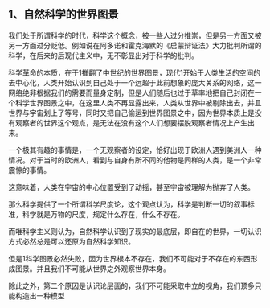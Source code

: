 <h2>1、自然科学的世界图景</h2><p data-pid="qWhawNrj">我们处于所谓科学的时代，科学这个概念，被一些人过分推崇，但是另一方面又被另一方面过分贬低。例如说在阿多诺和霍克海默的《启蒙辩证法》大力批判所谓的科学，在后来的后现代主义中，无不彰显出对于科学的批判。</p><p data-pid="8BeTYCyB">科学革命的本质，在于1推翻了中世纪的世界图景，现代1开始于人类生活的空间的去中心化，人类开始认识到自己处于一个远超于此前想象的庞大关系的网络，这一网络绝非根据我们的需要而量身定制，但是人们随后也过于草率地把自己封闭在一个科学世界图景之中，在这里人类不再显露出来，人类从世界中被剔除出去，并且世界与宇宙划上了等号，同时又把自己偷运到世界图景之中，因为世界本质上是没有观察者的世界这个观点，是无法在没有这个人们想要摆脱观察者情况上产生出来。</p><p data-pid="XSUuAxY2">一个极其有趣的事情是，一个无观察者的设定，恰好出现于欧洲人遇到美洲人一种情况。对于当时的欧洲人，看到与自身有所不同的他物是同样的人类，是一个非常震惊的事情。</p><p data-pid="TKkVtXW0">这意味着，人类在宇宙的中心位置受到了动摇，甚至宇宙被理解为抛弃了人类。</p><p data-pid="-IGkCaYx">那么科学提供了一个所谓科学尺度论，这个观点认为，科学是判断一切的叙事标准，科学就是万物的尺度，规定什么存在，什么不存在。</p><p data-pid="NBAO2UsW">而唯科学主义则认为，自然科学认识到了现实的最底层，即自在的世界，一切认识方式必然总是可以还原为自然科学知识。</p><p data-pid="mh2axmxK">但是1科学图景必然失败，因为世界根本不存在，我们不可能对于不存在的东西形成图景。并且我们不可能从世界之外观察世界本身。</p><p data-pid="mjZv_NL4">除此之外，第二个原因是认识论层面的，我们不可能采取中立的视角，我们顶多只能构造出一种模型</p><p></p><p></p><p></p><p></p><p></p><p></p><p></p><p></p>